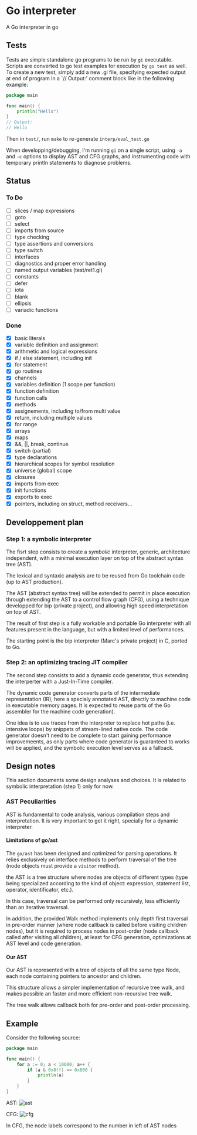 # Go interpreter

A Go interpreter in go

## Tests

Tests are simple standalone go programs to be run by `gi` executable.
Scripts are converted to go test examples for execution by `go test` as well.
To create a new test, simply add a new .gi file, specifying expected output at end of program in a `// Output:' comment block like in the following example:

```go
package main

func main() {
	println("Hello")
}
// Output:
// Hello
```

Then in `test/`, run `make` to re-generate `interp/eval_test.go`

When developping/debugging, I'm running `gi` on a single script, using `-a` and `-c` options to display AST and CFG graphs, and instrumenting code with temporary println statements to diagnose problems.

## Status

### To Do
- [ ] slices / map expressions
- [ ] goto
- [ ] select
- [ ] imports from source
- [ ] type checking
- [ ] type assertions and conversions
- [ ] type switch
- [ ] interfaces
- [ ] diagnostics and proper error handling
- [ ] named output variables (test/ret1.gi)
- [ ] constants
- [ ] defer
- [ ] iota
- [ ] blank
- [ ] ellipsis
- [ ] variadic functions

### Done
- [X] basic literals
- [X] variable definition and assignment
- [X] arithmetic and logical expressions
- [X] if / else statement, including init
- [X] for statement
- [X] go routines
- [X] channels
- [X] variables definition (1 scope per function)
- [X] function definition
- [X] function calls
- [X] methods
- [X] assignements, including to/from multi value
- [X] return, including multiple values
- [X] for range
- [X] arrays
- [X] maps
- [X] &&, ||, break, continue
- [X] switch (partial)
- [X] type declarations
- [X] hierarchical scopes for symbol resolution
- [X] universe (global) scope
- [X] closures
- [X] imports from exec
- [X] init functions
- [X] exports to exec
- [X] pointers, including on struct, method receivers...

## Developpement plan

### Step 1: a symbolic interpreter

The fisrt step consists to create a *symbolic* interpreter, generic, architecture independent, with a minimal execution layer on top of the abstract syntax tree (AST).

The lexical and syntaxic analysis are to be reused from Go toolchain code (up to AST production).

The AST (abstract syntax tree) will be extended to permit in place execution through extending the AST to a control flow graph (CFG), using a technique developped for bip (private project), and allowing high speed interpretation on top of AST.

The result of first step is a fully workable and portable Go interpreter with all features present in the language, but with a limited level of performances.

The starting point is the bip interpreter (Marc's private project) in C, ported to Go.

### Step 2: an optimizing tracing JIT compiler

The second step consists to add a dynamic code generator, thus extending the interperter with a Just-In-Time compiler. 

The dynamic code generator converts parts of the intermediate representation (IR), here a specialy annotated AST, directly to machine code in executable memory pages. It is expected to reuse parts of the Go assembler for the machine code generation).

One idea is to use traces from the interpreter to replace hot paths (i.e. intensive loops) by snippets of stream-lined native code. The code generator doesn't need to be complete to start gaining performance improvemeents, as only parts where code generator is guaranteed to works will be applied, and the symbolic execution level serves as a fallback.

## Design notes

This section documents some design analyses and choices. It is related to symbolic interpretation (step 1) only for now.

### AST Peculiarities

AST is fundamental to code analysis, various compilation steps and interpretation. It is very important to get it right, specially for a dynamic interpreter.

#### Limitations of go/ast

The `go/ast` has been designed and optimized for parsing operations. It relies exclusively on interface methods to perform traversal of the tree (node objects must provide a `visitor` method).

the AST is a tree structure where nodes are objects of different types (type being specialized according to the kind of object: expression, statement list, operator, identificator, etc.).

In this case, traversal can be performed only recursively, less efficiently than an iterative traversal.

In addition, the provided Walk method implements only depth first traversal in pre-order manner (where node callback is called before visiting children nodes), but it is required to process nodes in post-order (node callback called after visiting all children), at least for CFG generation, optimizations at AST level and code generation.

#### Our AST

Our AST is represented with a tree of objects of all the same type Node, each node containing pointers to ancestor and children.

This structure allows a simpler implementation of recursive tree walk, and makes possible an faster and more efficient non-recursive tree walk.

The tree walk allows callback both for pre-order and post-order processing.

## Example

Consider the following source:

```go
package main

func main() {
	for a := 0; a < 10000; a++ {
		if (a & 0x8ff) == 0x800 {
			println(a)
		}
	}
}
```

AST: ![ast](images/ast.jpg)

CFG: ![cfg](images/cfg.jpg)

In CFG, the node labels correspond to the number in left of AST nodes
